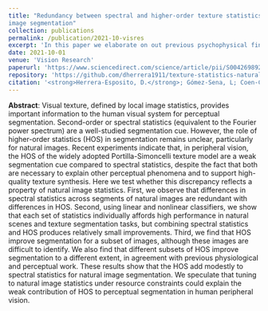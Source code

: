 ```yaml
---
title: "Redundancy between spectral and higher-order texture statistics for natural
image segmentation"
collection: publications
permalink: /publication/2021-10-visres
excerpt: 'In this paper we elaborate on out previous psychophysical findings that higher-order texture statistics are a secondary segmentation cue for humans, compared to spectral statistics. We analyze the contribution of both types of statistics to a natural image segmentation task and find that higher-order statistics are redundant with spectral statistics. We argue that this might explain their secondary role in human perception.'
date: 2021-10-01
venue: 'Vision Research'
paperurl: 'https://www.sciencedirect.com/science/article/pii/S0042698921001401'
repository: 'https://github.com/dherrera1911/texture-statistics-natural-image-segmentation'
citation: '<strong>Herrera-Esposito, D.</strong>; Gómez-Sena, L; Coen-Cagli, R. (2021). &quot;Redundancy between spectral and higher-order texture statistics for natural image segmentation.&quot; <i>Vision Research</i>. 187'
---
```


**Abstract**: Visual texture, defined by local image statistics, provides important information to the human visual system for perceptual segmentation. Second-order or spectral statistics (equivalent to the Fourier power spectrum) are a well-studied segmentation cue. However, the role of higher-order statistics (HOS) in segmentation remains unclear, particularly for natural images. Recent experiments indicate that, in peripheral vision, the HOS of the widely adopted Portilla-Simoncelli texture model are a weak segmentation cue compared to spectral statistics, despite the fact that both are necessary to explain other perceptual phenomena and to support high-quality texture synthesis. Here we test whether this discrepancy reflects a property of natural image statistics. First, we observe that differences in spectral statistics across segments of natural images are redundant with differences in HOS. Second, using linear and nonlinear classifiers, we show that each set of statistics individually affords high performance in natural scenes and texture segmentation tasks, but combining spectral statistics and HOS produces relatively small improvements. Third, we find that HOS improve segmentation for a subset of images, although these images are difficult to identify. We also find that different subsets of HOS improve segmentation to a different extent, in agreement with previous physiological and perceptual work. These results show that the HOS add modestly to spectral statistics for natural image segmentation. We speculate that tuning to natural image statistics under resource constraints could explain the weak contribution of HOS to perceptual segmentation in human peripheral vision.

